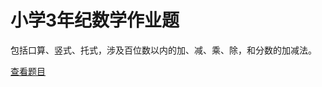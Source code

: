 # 小学3年纪数学作业题

包括口算、竖式、托式，涉及百位数以内的加、减、乘、除，和分数的加减法。

[查看题目](https://qy8502.github.io/math-homework/math-homework.html)
